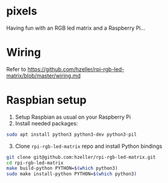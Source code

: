 # pixels
Having fun with an RGB led matrix and a Raspberry Pi...

# Wiring

Refer to https://github.com/hzeller/rpi-rgb-led-matrix/blob/master/wiring.md

# Raspbian setup

1. Setup Raspbian as usual on your Raspberry Pi
2. Install needed packages:
```bash
sudo apt install python3 python3-dev python3-pil
```
3. Clone `rpi-rgb-led-matrix` repo and install Python bindings
```bash
git clone git@github.com:hzeller/rpi-rgb-led-matrix.git
cd rpi-rgb-led-matrix
make build-python PYTHON=$(which python3)
sudo make install-python PYTHON=$(which python3)
```
